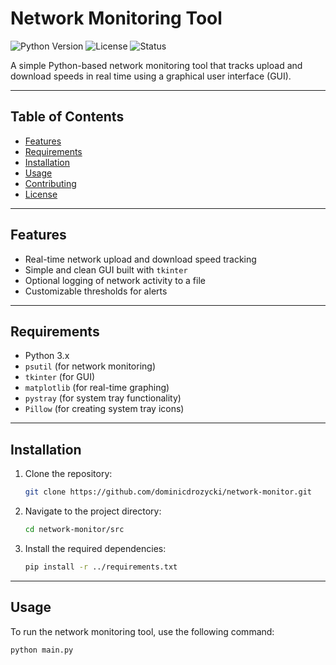 # Network Monitoring Tool

![Python Version](https://img.shields.io/badge/Python-3.x-blue)
![License](https://img.shields.io/badge/License-MIT-green)
![Status](https://img.shields.io/badge/Status-Active-brightgreen)

A simple Python-based network monitoring tool that tracks upload and download speeds in real time using a graphical user interface (GUI).

---

## Table of Contents
- [Features](#features)
- [Requirements](#requirements)
- [Installation](#installation)
- [Usage](#usage)
- [Contributing](#contributing)
- [License](#license)

---

## Features
- Real-time network upload and download speed tracking
- Simple and clean GUI built with `tkinter`
- Optional logging of network activity to a file
- Customizable thresholds for alerts

---

## Requirements
- Python 3.x
- `psutil` (for network monitoring)
- `tkinter` (for GUI)
- `matplotlib` (for real-time graphing)
- `pystray` (for system tray functionality)
- `Pillow` (for creating system tray icons)

---

## Installation

1. Clone the repository:
    ```bash
    git clone https://github.com/dominicdrozycki/network-monitor.git
    ```
2. Navigate to the project directory:
    ```bash
    cd network-monitor/src
    ```
3. Install the required dependencies:
    ```bash
    pip install -r ../requirements.txt
    ```

---

## Usage

To run the network monitoring tool, use the following command:
```bash
python main.py
